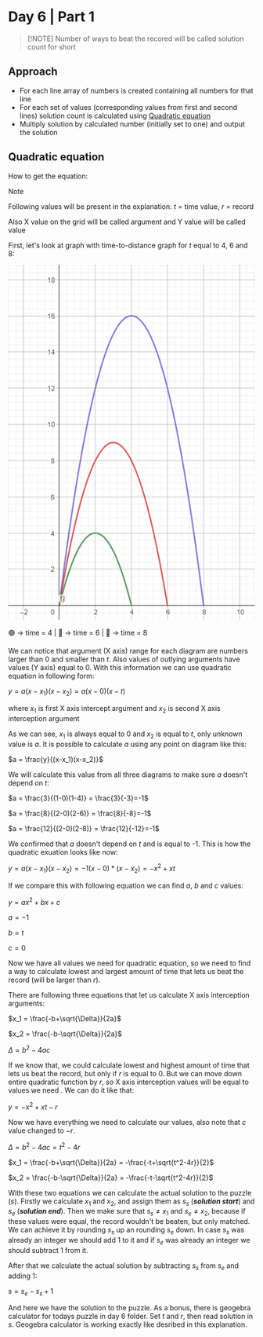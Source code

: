 # Day 6 | Part 1
>[!NOTE] Number of ways to beat the recored will be called solution count for short

## Approach
- For each line array of numbers is created containing all numbers for that line
- For each set of values (corresponding values from first and second lines) solution count is calculated using [Quadratic equation](#quadratic-equation)
- Multiply solution by calculated number (initially set to one) and output the solution 

## Quadratic equation
How to get the equation:

>[!NOTE]
>Following values will be present in the explanation:
> $t$ = time value, $r$ = record
>
> Also X value on the grid will be called argument and Y value will be called value

First, let's look at graph with time-to-distance graph for $t$ equal to 4, 6 and 8:

![diagram.png](./images/diagram.png "Diagram for values {4, 6, 8}")

🟢 -> time = 4 | 🔴 -> time = 6 | 🔵 -> time = 8

We can notice that argument (X axis) range for each diagram are numbers larger than 0 and smaller than $t$. Also values of outlying arguments have values (Y axis) equal to 0. With this information we can use quadratic equation in following form:

$y = a(x-x_1)(x-x_2) = a(x-0)(x-t)$

where $x_1$ is first X axis intercept argument and $x_2$ is second X axis interception argument

As we can see, $x_1$ is always equal to 0 and $x_2$ is equal to $t$, only unknown value is $a$. It is possible to calculate $a$ using any point on diagram like this:

$a = \frac{y}{(x-x_1)(x-x_2)}$

We will calculate this value from all three diagrams to make sure $a$ doesn't depend on $t$:

$a = \frac{3}{(1-0)(1-4)} = \frac{3}{-3}=-1$

$a = \frac{8}{(2-0)(2-6)} = \frac{8}{-8}=-1$

$a = \frac{12}{(2-0)(2-8)} = \frac{12}{-12}=-1$

We confirmed that $a$ doesn't depend on $t$ and is equal to -1. This is how the quadratic exuation looks like now:

$y = a(x-x_1)(x-x_2) = -1(x-0)*(x-x_2) = -x^2+xt$

If we compare this with following equation we can find $a$, $b$ and $c$ values:

$y = ax^2 + bx + c$

$a = -1$

$b = t$

$c = 0$

Now we have all values we need for quadratic equation, so we need to find a way to calculate lowest and largest amount of time that lets us beat the record (will be larger than $r$).

There are following three equations that let us calculate X axis interception arguments:

$x_1 = \frac{-b+\sqrt{\Delta}}{2a}$

$x_2 = \frac{-b-\sqrt{\Delta}}{2a}$

$\Delta = b^2 - 4ac$

If we know that, we could calculate lowest and highest amount of time that lets us beat the record, but only if $r$ is equal to 0. But we can move down entire quadratic function by $r$, so X axis interception values will be equal to values we need . We can do it like that:

$y = -x^2 + xt - r$

Now we have everything we need to calculate our values, also note that $c$ value changed to $-r$.

$\Delta = b^2 - 4ac = t^2 - 4r$

$x_1 = \frac{-b+\sqrt{\Delta}}{2a} = -\frac{-t+\sqrt{t^2-4r}}{2}$

$x_2 = \frac{-b-\sqrt{\Delta}}{2a} = -\frac{-t-\sqrt{t^2-4r}}{2}$

With these two equations we can calculate the actual solution to the puzzle ($s$). Firstly we calculate $x_1$ and $x_2$, and assign them as $s_s$ (***solution start***) and $s_e$ (***solution end***). Then we make sure that $s_s \neq x_1$ and $s_e \neq x_2$, because if these values were equal, the record wouldn't be beaten, but only matched. We can achieve it by rounding $s_s$ up an rounding $s_e$ down. In case $s_s$ was already an integer we should add 1 to it and if $s_e$ was already an integer we should subtract 1 from it.

After that we calculate the actual solution by subtracting $s_s$ from $s_e$ and adding 1:

$s = s_e - s_s + 1$

And here we have the solution to the puzzle.
As a bonus, there is geogebra calculator for todays puzzle in day 6 folder. Set $t$ and $r$, then read solution in $s$. Geogebra calculator is working exactly like desribed in this explanation.